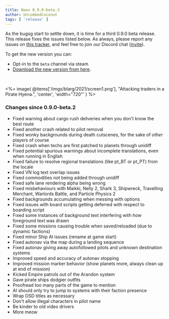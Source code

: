 ```yaml
---
title: Naev 0.9.0-beta.3
author: UncombedCoconut
tags: [ 'release' ]
---
```


As the bugsg start to settle down, it is time for a third 0.9.0 beta release.
This release fixes the issues listed below.
As always, please report any issues on [this tracker](https://github.com/naev/naev/issues),
and feel free to join our Discord chat ([invite](https://discord.com/invite/nd2M5BR)).

To get the new version you can:  

* Opt-in to the `beta` channel via steam
* [Download the new version from here](https://github.com/naev/naev/releases/tag/v0.9.0-beta.2).  

<br>

<%= image( @items['/imgs/blarg/2021/screen1.png'], "Attacking traders in a Pirate Hyena.", 'center', 'width="720"' ) %>

### Changes since 0.9.0-beta.2
   * Fixed warning about cargo rush deliveries when you don't know the best route
   * Fixed another crash related to pilot removal
   * Fixed wonky backgrounds during death cutscenes, for the sake of *other* players of course
   * Fixed crash when techs are first patched to planets through unidiff
   * Fixed potential spurious warnings about incomplete translations, even when running in English
   * Fixed failure to resolve regional translations (like pt_BT or pt_PT) from the locale
   * Fixed VN log text overlap issues
   * Fixed commodities not being added through unidiff
   * Fixed safe lane rendering alpha being wrong
   * Fixed misbehaviours with Maikki, Nelly 2, Shark 3, Shipwreck, Travelling Merchant, Warlords Battle, and Particle Physics 2
   * Fixed backgrounds accumulating when messing with options
   * Fixed issues with board scripts getting deferred with respect to boarding script
   * Fixed some instances of background text interfering with how foreground text was drawn
   * Fixed some missions causing trouble when saved/reloaded (due to dynamic factions)
   * Fixed minor Ship AI issues (rename at game start)
   * Fixed autonav via the map during a landing sequence
   * Fixed autonav giving away autofollowed pilots and unknown destination systems
   * Improved speed and accuracy of autonav stopping
   * Improved mission marker behavior (show planets more, always clean up at end of mission)
   * Kicked Empire patrols out of the Arandon system
   * Gave pirate ships dodgier outfits
   * Proofread too many parts of the game to mention
   * AI should only try to jump to systems with their faction presence
   * Wrap OSD titles as necessary
   * Don't allow illegal characters in pilot name
   * Be kinder to old video drivers
   * More meow
